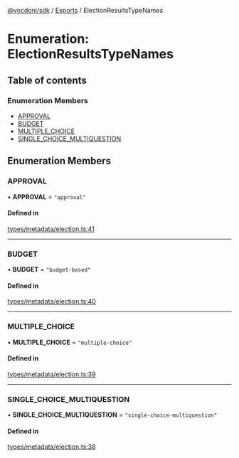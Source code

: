[@vocdoni/sdk](/sdk) / [Exports](../modules) / ElectionResultsTypeNames

# Enumeration: ElectionResultsTypeNames

## Table of contents

### Enumeration Members

- [APPROVAL](ElectionResultsTypeNames#approval)
- [BUDGET](ElectionResultsTypeNames#budget)
- [MULTIPLE\_CHOICE](ElectionResultsTypeNames.md#multiple_choice)
- [SINGLE\_CHOICE\_MULTIQUESTION](ElectionResultsTypeNames.md#single_choice_multiquestion)

## Enumeration Members

### APPROVAL

• **APPROVAL** = ``"approval"``

#### Defined in

[types/metadata/election.ts:41](https://github.com/vocdoni/vocdoni-sdk/blob/2244934/src/types/metadata/election.ts#L41)

___

### BUDGET

• **BUDGET** = ``"budget-based"``

#### Defined in

[types/metadata/election.ts:40](https://github.com/vocdoni/vocdoni-sdk/blob/2244934/src/types/metadata/election.ts#L40)

___

### MULTIPLE\_CHOICE

• **MULTIPLE\_CHOICE** = ``"multiple-choice"``

#### Defined in

[types/metadata/election.ts:39](https://github.com/vocdoni/vocdoni-sdk/blob/2244934/src/types/metadata/election.ts#L39)

___

### SINGLE\_CHOICE\_MULTIQUESTION

• **SINGLE\_CHOICE\_MULTIQUESTION** = ``"single-choice-multiquestion"``

#### Defined in

[types/metadata/election.ts:38](https://github.com/vocdoni/vocdoni-sdk/blob/2244934/src/types/metadata/election.ts#L38)
